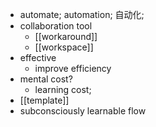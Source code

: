 - automate; automation; 自动化;
- collaboration tool
    - [[workaround]]
    - [[workspace]]
- effective
    - improve efficiency
- mental cost?
    - learning cost;
- [[template]]
- subconsciously learnable flow
